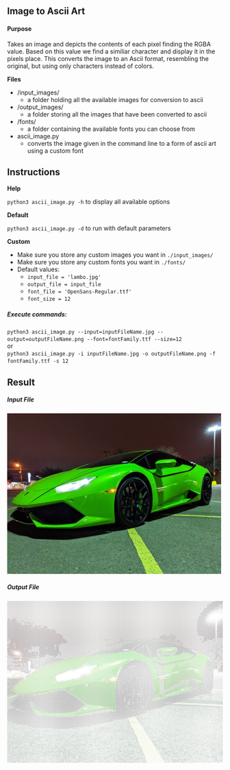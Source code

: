 ## Image to Ascii Art
#### Purpose
Takes an image and depicts the contents of each pixel finding the RGBA value. Based on this value we find a similiar character and display it in the pixels place. This converts the image to an Ascii format, resembling the original, but using only characters instead of colors.

**Files**
* /input_images/
    * a folder holding all the available images for conversion to ascii
* /output_images/
    * a folder storing all the images that have been converted to ascii
* /fonts/
    * a folder containing the available fonts you can choose from
* ascii_image.py 
    * converts the image given in the command line to a form of ascii art using a custom font

## Instructions
**Help**  

`python3 ascii_image.py -h` to display all available options  

**Default**  

`python3 ascii_image.py -d` to run with default parameters 

**Custom**
* Make sure you store any custom images you want in `./input_images/`
* Make sure you store any custom fonts you want in `./fonts/`
* Default values:
    * `input_file = 'lambo.jpg'`
    * `output_file = input_file`
    * `font_file = 'OpenSans-Regular.ttf'`
    * `font_size = 12`  

##### Execute commands:
`python3 ascii_image.py --input=inputFileName.jpg --output=outputFileName.png --font=fontFamily.ttf --size=12`  
or  
`python3 ascii_image.py -i inputFileName.jpg -o outputFileName.png -f fontFamily.ttf -s 12`

## Result
##### Input File
![Input File](examples/input_files/lambo.jpg?raw=true "Input File")
##### Output File
![Input File](examples/output_files/lambo_output.jpg?raw=true "Input File")
